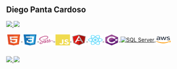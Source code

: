 ## Diego Panta Cardoso
<div>
<a href="https://github.com/DiegoPanta" />
<img height="180em" src="https://github-readme-stats.vercel.app/api?username=DiegoPanta&show_icons=true&theme=react&include_all_commits=true" />
<img height="180em" src="https://github-readme-stats.vercel.app/api/top-langs/?username=DiegoPanta&layout=compact&langs_count=16&theme=react"/>
</div>
<div style="display: inline_block"><br/>
<img align="center" alt="HTML5" height="30" width="40" src="https://raw.githubusercontent.com/devicons/devicon/master/icons/html5/html5-original.svg" />
<img align="center" alt="CSS3" height="30" width="40" src="https://raw.githubusercontent.com/devicons/devicon/master/icons/css3/css3-original.svg" />
<img align="center" alt="SCSS" height="30" width="40" src="https://raw.githubusercontent.com/devicons/devicon/master/icons/sass/sass-original.svg" />
<img align="center" alt="Js" height="30" width="40" src="https://raw.githubusercontent.com/devicons/devicon/master/icons/javascript/javascript-plain.svg" />
<img align="center" alt="Angular" height="30" width="40" src="https://raw.githubusercontent.com/devicons/devicon/master/icons/angularjs/angularjs-original.svg" />
<img align="center" alt="React" height="30" width="40" src="https://raw.githubusercontent.com/devicons/devicon/master/icons/react/react-original.svg" />
<img align="center" alt="Csharp" height="30" width="40" src="https://raw.githubusercontent.com/devicons/devicon/master/icons/csharp/csharp-original.svg" />
<img align="center" alt="SQL Server" height="30" width="40" src="https://cdn.jsdelivr.net/gh/devicons/devicon/icons/microsoftsqlserver/microsoftsqlserver-plain.svg" />
<img align="center" alt="AWS" height="30" width="40" src="https://raw.githubusercontent.com/devicons/devicon/master/icons/amazonwebservices/amazonwebservices-original-wordmark.svg" />
</div>

##

<div>
<a href="mailto:d.pantacardoso@gmail.com" target="_blank">
    <img src="https://img.shields.io/badge/Gmail-EA4335?style=for-the-badge&logo=gmail&logoColor=white" target="_blank" />
</a>
<a href="https://www.linkedin.com/in/diego-panta-cardoso-a04480122/" target="_blank">
    <img src="https://img.shields.io/badge/LinkedIn-0077B5?style=for-the-badge&logo=linkedin&logoColor=white" target="_blank" />
</a>

</div>
